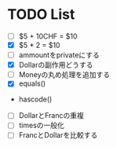 #  TODO List
- [ ] $5 + 10CHF = $10
- [x] $5 * 2 = $10
- [ ] ammountをprivateにする
- [x] Dollarの副作用どうする
- [ ] Moneyの丸め処理を追加する
- [x] equals()
- hascode()
- [ ] DollarとFrancの重複
- [ ] timesの一般化
- [ ] FrancとDollarを比較する
